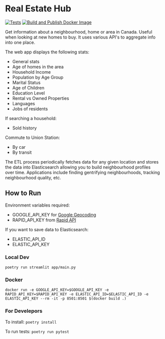 # Real Estate Hub
[![Tests](https://github.com/sidhulabs/real-estate-hub/actions/workflows/tests.yml/badge.svg)](https://github.com/sidhulabs/real-estate-hub/actions/workflows/tests.yml) [![Build and Publish Docker Image](https://github.com/sidhulabs/real-estate-hub/actions/workflows/docker-publish.yml/badge.svg)](https://github.com/sidhulabs/real-estate-hub/actions/workflows/docker-publish.yml)

Get information about a neighbourhood, home or area in Canada. Useful when looking at new homes to buy. It uses various API's to aggregate info into one place.

The web app displays the following stats:
- General stats
- Age of homes in the area
- Household Income
- Population by Age Group
- Marital Status
- Age of Children
- Education Level
- Rental vs Owned Properties
- Languages
- Jobs of residents

If searching a household:
- Sold history

Commute to Union Station:
- By car
- By transit

The ETL process periodically fetches data for any given location and stores the data into Elasticsearch allowing you to build neighbourhood profiles over time. Applications include finding gentrifying neighbourhoods, tracking neighbourhood quality, etc.

## How to Run

Environment variables required:
- GOOGLE_API_KEY for [Google Geocoding](https://developers.google.com/maps/documentation/geocoding/start)
- RAPID_API_KEY from [Rapid API](https://rapidapi.com/)

If you want to save data to Elasticsearch:
- ELASTIC_API_ID
- ELASTIC_API_KEY

### Local Dev

`poetry run streamlit app/main.py`

### Docker

`docker run -e GOOGLE_API_KEY=$GOOGLE_API_KEY -e RAPID_API_KEY=$RAPID_API_KEY -e ELASTIC_API_ID=$ELASTIC_API_ID -e ELASTIC_API_KEY --rm -it -p 8501:8501 $(docker build .)`

### For Develepors

To install: `poetry install`

To run tests: `poetry run pytest`
